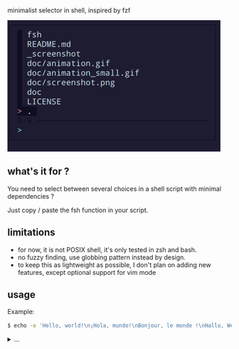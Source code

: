 minimalist selector in shell, inspired by fzf

[![screenshot](doc/animation_small.gif)](doc/animation.gif)

## what's it for ?

You need to select between several choices in a shell script with minimal dependencies ?

Just copy / paste the fsh function in your script.

## limitations

- for now, it is not POSIX shell, it's only tested in zsh and bash.
- no fuzzy finding, use globbing pattern instead by design.
- to keep this as lightweight as possible, I don't plan on adding new features, except optional support for vim mode 

## usage

Example:

```bash
$ echo -e 'Hello, world!\n¡Hola, mundo!\nBonjour, le monde !\nHallo, Welt!' | ./fsh
```

<details>
<summary>
...
</summary>


```
Hello, world!
¡Hola, mundo!
Bonjour, le monde !
Hallo, Welt!

> 
```

type your text

```
Hallo, Welt!

> hall
```

Press enter

```
Hallo, Welt!
```

</details>
